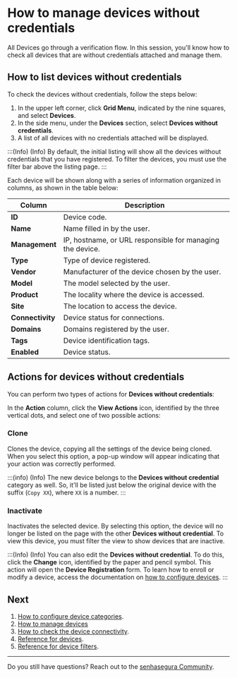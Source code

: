 # How to manage devices without credentials

All Devices go through a verification flow. In this session, you'll know how to check all devices that are without credentials attached and manage them.

## How to list devices without credentials

To check the devices without credentials, follow the steps below:

1. In the upper left corner, click **Grid Menu**, indicated by the nine squares, and select **Devices**.
2. In the side menu, under the **Devices** section, select **Devices without credentials**.
3. A list of all devices with no credentials attached will be displayed.

:::(Info) (Info)
By default, the initial listing will show all the devices without credentials that you have registered. To filter the devices, you must use the filter bar above the listing page.
:::

Each device will be shown along with a series of information organized in columns, as shown in the table below:

| **Column** | **Description** |
| --- | --- |
| **ID** | Device code. |
| **Name** | Name filled in by the user. |
| **Management** | IP, hostname, or URL responsible for managing the device. |
| **Type** | Type of device registered. |
| **Vendor** | Manufacturer of the device chosen by the user. |
| **Model** | The model selected by the user. |
| **Product** | The locality where the device is accessed. |
| **Site** | The location to access the device. |
| **Connectivity** | Device status for connections. |
| **Domains** | Domains registered by the user. |
| **Tags** | Device identification tags. |
| **Enabled** | Device status. |

## Actions for devices without credentials

You can perform two types of actions for **Devices without credentials**:

In the **Action** column, click the **View Actions** icon, identified by the three vertical dots, and select one of two possible actions:

### Clone
Clones the device, copying all the settings of the device being cloned. When you select this option, a pop-up window will appear indicating that your action was correctly performed.

:::(info) (Info)
The new device belongs to the **Devices without credential** category as well. So, it'll be listed just below the original device with the suffix (`Copy XX`), where `XX` is a number.
:::

### Inactivate
Inactivates the selected device. By selecting this option, the device will no longer be listed on the page with the other **Devices without credential**. To view this device, you must filter the view to show devices that are inactive.

:::(Info) (Info)
You can also edit the **Devices without credential**. To do this, click the **Change** icon, identified by the paper and pencil symbol. This action will open the **Device Registration** form. To learn how to enroll or modify a device, access the documentation on [how to configure devices](/v3-33/docs/pam-devices-management).
:::

## Next

1. [How to configure device categories](/v3-33/docs/pam-how-to-configure-devices).
2. [How to manage devices](/v3-33/docs/pam-how-to-edit-clone-disable-or-reactivate-a-device)
3. [How to check the device connectivity](/v3-33/docs/pam-devices-connectivity-test).
4. [Reference for devices](/v3-33/docs/pam-reference-for-devices).
5. [Reference for device filters](/v3-33/docs/pam-reference-for-device-filters).

***

Do you still have questions? Reach out to the [senhasegura Community](https://community.senhasegura.io/).